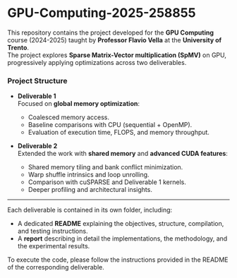 # GPU-Computing-2025-258855

This repository contains the project developed for the **GPU Computing** course (2024-2025) taught by **Professor Flavio Vella** at the **University of Trento**.  
The project explores **Sparse Matrix-Vector multiplication (SpMV)** on GPU, progressively applying optimizations across two deliverables.

### Project Structure
- **Deliverable 1**  
  Focused on **global memory optimization**:
  - Coalesced memory access.  
  - Baseline comparisons with CPU (sequential + OpenMP).  
  - Evaluation of execution time, FLOPS, and memory throughput.  

- **Deliverable 2**  
  Extended the work with **shared memory** and **advanced CUDA features**:
  - Shared memory tiling and bank conflict minimization.  
  - Warp shuffle intrinsics and loop unrolling.  
  - Comparison with cuSPARSE and Deliverable 1 kernels.  
  - Deeper profiling and architectural insights.  

---

Each deliverable is contained in its own folder, including:
- A dedicated **README** explaining the objectives, structure, compilation, and testing instructions.  
- A **report** describing in detail the implementations, the methodology, and the experimental results.  

To execute the code, please follow the instructions provided in the README of the corresponding deliverable.  
